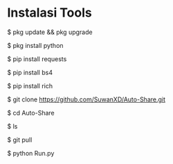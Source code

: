 # Instalasi Tools
$ pkg update && pkg upgrade

$ pkg install python

$ pip install requests

$ pip install bs4

$ pip install rich

$ git clone https://github.com/SuwanXD/Auto-Share.git

$ cd Auto-Share

$ ls

$ git pull

$ python Run.py
